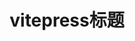 ---
title: vitepress标题
layout: home
hero:
  name: vitepress网站名称
  text: vitepress网站内容
  tagline: vitepress网站标语
  actions:
    - theme: brand
      text: 开始
      link: /

features:
  - title: 文本1
    details: 内容
  - title: 文本2
    details: 内容2
---